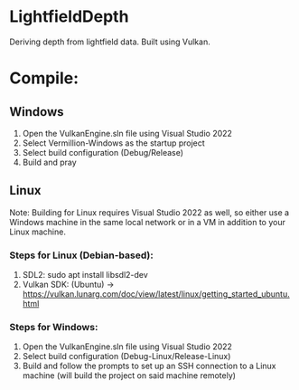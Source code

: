 # LightfieldDepth
Deriving depth from lightfield data. Built using Vulkan.

# Compile:
## Windows
1. Open the VulkanEngine.sln file using Visual Studio 2022
2. Select Vermillion-Windows as the startup project
3. Select build configuration (Debug/Release)
4. Build and pray

## Linux
Note: Building for Linux requires Visual Studio 2022 as well, so either use a Windows machine in the same local network or in a VM in addition to your Linux machine.
### Steps for Linux (Debian-based):
1. SDL2: sudo apt install libsdl2-dev
2. Vulkan SDK: (Ubuntu) -> https://vulkan.lunarg.com/doc/view/latest/linux/getting_started_ubuntu.html

### Steps for Windows:
1. Open the VulkanEngine.sln file using Visual Studio 2022
2. Select build configuration (Debug-Linux/Release-Linux)
3. Build and follow the prompts to set up an SSH connection to a Linux machine (will build the project on said machine remotely)

